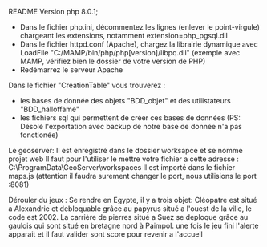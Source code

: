 README
Version php 8.0.1;
- Dans le fichier php.ini, décommentez les lignes (enlever le point-virgule) chargeant les extensions, notamment extension=php_pgsql.dll
- Dans le fichier httpd.conf (Apache), chargez la librairie dynamique avec LoadFile "C:/MAMP/bin/php/php[version]/libpq.dll" (exemple avec MAMP, vérifiez bien le dossier de votre version de PHP)
- Redémarrez le serveur Apache

Dans le fichier "CreationTable" vous trouverez :
- les bases de donnée des objets "BDD_objet" et des utilistateurs "BDD_halloffame"
- les fichiers sql qui permettent de créer ces bases de données 
(PS: Désolé l'exportation avec backup de notre base de donnée n'a pas fonctionée)

Le geoserver:
Il est enregistré dans le dossier worksapce et se nomme projet web
Il faut pour l'utiliser le mettre votre fichier a cette adresse : C:\ProgramData\GeoServer\workspaces
Il est importé dans le fichier maps.js (attention il faudra surement changer le port, nous utilisions le port :8081)



Dérouler du jeux : 
Se rendre en Egypte, il y a trois objet:
Cléopatre est situé a Alexandrie et debloquable grâce au papyrus situé a l'ouest de la ville, le code est 2002.
La carrière de pierres situé a Suez se deploque grâce au gaulois qui sont situé en bretagne nord à Paimpol.
une fois le jeu fini l'alerte apparait et il faut valider sont score pour revenir a l'accueil
